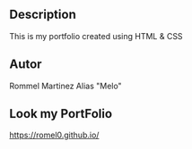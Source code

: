 ## Description
This is my portfolio created using HTML & CSS

## Autor
Rommel Martinez
Alias "Melo"

## Look my PortFolio
https://romel0.github.io/

